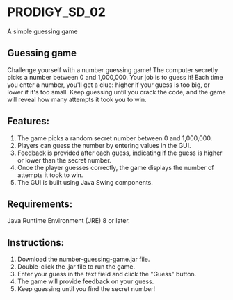 # PRODIGY_SD_02
A simple guessing game

## Guessing game
Challenge yourself with a number guessing game! The computer secretly picks a number between 0 and 1,000,000. Your job is to guess it! Each time you enter a number, you'll get a clue: higher if your guess is too big, or lower if it's too small. Keep guessing until you crack the code, and the game will reveal how many attempts it took you to win. 

## Features:
1. The game picks a random secret number between 0 and 1,000,000.
2. Players can guess the number by entering values in the GUI.
3. Feedback is provided after each guess, indicating if the guess is higher or lower than the secret number.
4. Once the player guesses correctly, the game displays the number of attempts it took to win.
5. The GUI is built using Java Swing components.

## Requirements:
Java Runtime Environment (JRE) 8 or later.

## Instructions:
1. Download the number-guessing-game.jar file.
2. Double-click the .jar file to run the game.
3. Enter your guess in the text field and click the "Guess" button.
4. The game will provide feedback on your guess.
5. Keep guessing until you find the secret number!

